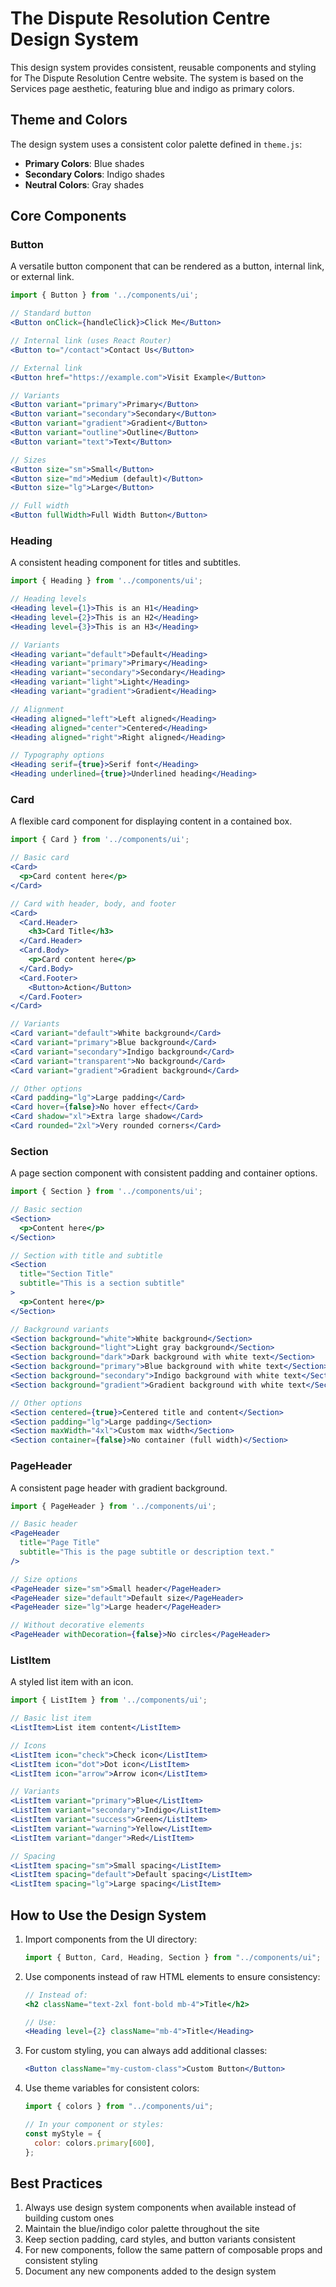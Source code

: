 # The Dispute Resolution Centre Design System

This design system provides consistent, reusable components and styling for The Dispute Resolution Centre website. The system is based on the Services page aesthetic, featuring blue and indigo as primary colors.

## Theme and Colors

The design system uses a consistent color palette defined in `theme.js`:

- **Primary Colors**: Blue shades
- **Secondary Colors**: Indigo shades
- **Neutral Colors**: Gray shades

## Core Components

### Button

A versatile button component that can be rendered as a button, internal link, or external link.

```jsx
import { Button } from '../components/ui';

// Standard button
<Button onClick={handleClick}>Click Me</Button>

// Internal link (uses React Router)
<Button to="/contact">Contact Us</Button>

// External link
<Button href="https://example.com">Visit Example</Button>

// Variants
<Button variant="primary">Primary</Button>
<Button variant="secondary">Secondary</Button>
<Button variant="gradient">Gradient</Button>
<Button variant="outline">Outline</Button>
<Button variant="text">Text</Button>

// Sizes
<Button size="sm">Small</Button>
<Button size="md">Medium (default)</Button>
<Button size="lg">Large</Button>

// Full width
<Button fullWidth>Full Width Button</Button>
```

### Heading

A consistent heading component for titles and subtitles.

```jsx
import { Heading } from '../components/ui';

// Heading levels
<Heading level={1}>This is an H1</Heading>
<Heading level={2}>This is an H2</Heading>
<Heading level={3}>This is an H3</Heading>

// Variants
<Heading variant="default">Default</Heading>
<Heading variant="primary">Primary</Heading>
<Heading variant="secondary">Secondary</Heading>
<Heading variant="light">Light</Heading>
<Heading variant="gradient">Gradient</Heading>

// Alignment
<Heading aligned="left">Left aligned</Heading>
<Heading aligned="center">Centered</Heading>
<Heading aligned="right">Right aligned</Heading>

// Typography options
<Heading serif={true}>Serif font</Heading>
<Heading underlined={true}>Underlined heading</Heading>
```

### Card

A flexible card component for displaying content in a contained box.

```jsx
import { Card } from '../components/ui';

// Basic card
<Card>
  <p>Card content here</p>
</Card>

// Card with header, body, and footer
<Card>
  <Card.Header>
    <h3>Card Title</h3>
  </Card.Header>
  <Card.Body>
    <p>Card content here</p>
  </Card.Body>
  <Card.Footer>
    <Button>Action</Button>
  </Card.Footer>
</Card>

// Variants
<Card variant="default">White background</Card>
<Card variant="primary">Blue background</Card>
<Card variant="secondary">Indigo background</Card>
<Card variant="transparent">No background</Card>
<Card variant="gradient">Gradient background</Card>

// Other options
<Card padding="lg">Large padding</Card>
<Card hover={false}>No hover effect</Card>
<Card shadow="xl">Extra large shadow</Card>
<Card rounded="2xl">Very rounded corners</Card>
```

### Section

A page section component with consistent padding and container options.

```jsx
import { Section } from '../components/ui';

// Basic section
<Section>
  <p>Content here</p>
</Section>

// Section with title and subtitle
<Section
  title="Section Title"
  subtitle="This is a section subtitle"
>
  <p>Content here</p>
</Section>

// Background variants
<Section background="white">White background</Section>
<Section background="light">Light gray background</Section>
<Section background="dark">Dark background with white text</Section>
<Section background="primary">Blue background with white text</Section>
<Section background="secondary">Indigo background with white text</Section>
<Section background="gradient">Gradient background with white text</Section>

// Other options
<Section centered={true}>Centered title and content</Section>
<Section padding="lg">Large padding</Section>
<Section maxWidth="4xl">Custom max width</Section>
<Section container={false}>No container (full width)</Section>
```

### PageHeader

A consistent page header with gradient background.

```jsx
import { PageHeader } from '../components/ui';

// Basic header
<PageHeader
  title="Page Title"
  subtitle="This is the page subtitle or description text."
/>

// Size options
<PageHeader size="sm">Small header</PageHeader>
<PageHeader size="default">Default size</PageHeader>
<PageHeader size="lg">Large header</PageHeader>

// Without decorative elements
<PageHeader withDecoration={false}>No circles</PageHeader>
```

### ListItem

A styled list item with an icon.

```jsx
import { ListItem } from '../components/ui';

// Basic list item
<ListItem>List item content</ListItem>

// Icons
<ListItem icon="check">Check icon</ListItem>
<ListItem icon="dot">Dot icon</ListItem>
<ListItem icon="arrow">Arrow icon</ListItem>

// Variants
<ListItem variant="primary">Blue</ListItem>
<ListItem variant="secondary">Indigo</ListItem>
<ListItem variant="success">Green</ListItem>
<ListItem variant="warning">Yellow</ListItem>
<ListItem variant="danger">Red</ListItem>

// Spacing
<ListItem spacing="sm">Small spacing</ListItem>
<ListItem spacing="default">Default spacing</ListItem>
<ListItem spacing="lg">Large spacing</ListItem>
```

## How to Use the Design System

1. Import components from the UI directory:

   ```jsx
   import { Button, Card, Heading, Section } from "../components/ui";
   ```

2. Use components instead of raw HTML elements to ensure consistency:

   ```jsx
   // Instead of:
   <h2 className="text-2xl font-bold mb-4">Title</h2>

   // Use:
   <Heading level={2} className="mb-4">Title</Heading>
   ```

3. For custom styling, you can always add additional classes:

   ```jsx
   <Button className="my-custom-class">Custom Button</Button>
   ```

4. Use theme variables for consistent colors:

   ```jsx
   import { colors } from "../components/ui";

   // In your component or styles:
   const myStyle = {
     color: colors.primary[600],
   };
   ```

## Best Practices

1. Always use design system components when available instead of building custom ones
2. Maintain the blue/indigo color palette throughout the site
3. Keep section padding, card styles, and button variants consistent
4. For new components, follow the same pattern of composable props and consistent styling
5. Document any new components added to the design system
